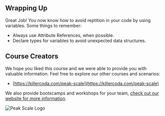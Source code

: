 ## Wrapping Up

Great Job! You now know how to avoid reptition in your code by using variables. Some things to remember:

* Always use Attribute References, when possible.
* Declare types for variables to avoid unexpected data structures.

## Course Creators

We hope you liked this course and we were able to provide you with valuable information. Feel free to explore our other courses and scenarios:

* [https://killercoda.com/peak-scale](https://killercoda.com/peak-scale)

We also provide bootscamps and workshops for your team, [check out our website for more information](https://peakscale.ch/en/services/).

![Peak Scale Logo](../../../assets/logo-vertical.png)
